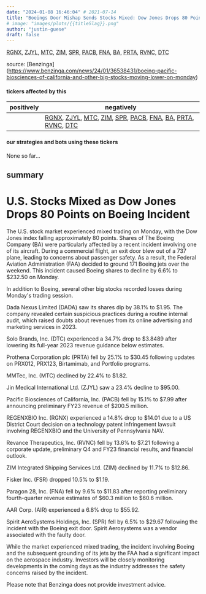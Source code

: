 ```yaml
---
date: "2024-01-08 16:46:04" # 2021-07-14
title: "Boeings Door Mishap Sends Stocks Mixed: Dow Jones Drops 80 Points"
# image: "images/plots/{{titleSlag}}.png"
author: "justin-guese"
draft: false
---
```

 <a href='https://finance.yahoo.com/quote/RGNX' target='_blank'>RGNX</a>, <a href='https://finance.yahoo.com/quote/ZJYL' target='_blank'>ZJYL</a>, <a href='https://finance.yahoo.com/quote/MTC' target='_blank'>MTC</a>, <a href='https://finance.yahoo.com/quote/ZIM' target='_blank'>ZIM</a>, <a href='https://finance.yahoo.com/quote/SPR' target='_blank'>SPR</a>, <a href='https://finance.yahoo.com/quote/PACB' target='_blank'>PACB</a>, <a href='https://finance.yahoo.com/quote/FNA' target='_blank'>FNA</a>, <a href='https://finance.yahoo.com/quote/BA' target='_blank'>BA</a>, <a href='https://finance.yahoo.com/quote/PRTA' target='_blank'>PRTA</a>, <a href='https://finance.yahoo.com/quote/RVNC' target='_blank'>RVNC</a>, <a href='https://finance.yahoo.com/quote/DTC' target='_blank'>DTC</a>

source: [Benzinga](<a href='https://www.benzinga.com/news/24/01/36538431/boeing-pacific-biosciences-of-california-and-other-big-stocks-moving-lower-on-monday' target='_blank'>https://www.benzinga.com/news/24/01/36538431/boeing-pacific-biosciences-of-california-and-other-big-stocks-moving-lower-on-monday</a>)

#### tickers affected by this

| positively | negatively |
|------------|------------
|  | <a href='https://finance.yahoo.com/quote/RGNX' target='_blank'>RGNX</a>, <a href='https://finance.yahoo.com/quote/ZJYL' target='_blank'>ZJYL</a>, <a href='https://finance.yahoo.com/quote/MTC' target='_blank'>MTC</a>, <a href='https://finance.yahoo.com/quote/ZIM' target='_blank'>ZIM</a>, <a href='https://finance.yahoo.com/quote/SPR' target='_blank'>SPR</a>, <a href='https://finance.yahoo.com/quote/PACB' target='_blank'>PACB</a>, <a href='https://finance.yahoo.com/quote/FNA' target='_blank'>FNA</a>, <a href='https://finance.yahoo.com/quote/BA' target='_blank'>BA</a>, <a href='https://finance.yahoo.com/quote/PRTA' target='_blank'>PRTA</a>, <a href='https://finance.yahoo.com/quote/RVNC' target='_blank'>RVNC</a>, <a href='https://finance.yahoo.com/quote/DTC' target='_blank'>DTC</a> |

#### our strategies and bots using these tickers

None so far...

## summary

# U.S. Stocks Mixed as Dow Jones Drops 80 Points on Boeing Incident

The U.S. stock market experienced mixed trading on Monday, with the Dow Jones index falling approximately 80 points. Shares of The Boeing Company (BA) were particularly affected by a recent incident involving one of its aircraft. During a commercial flight, an exit door blew out of a 737 plane, leading to concerns about passenger safety. As a result, the Federal Aviation Administration (FAA) decided to ground 171 Boeing jets over the weekend. This incident caused Boeing shares to decline by 6.6% to $232.50 on Monday.

In addition to Boeing, several other big stocks recorded losses during Monday's trading session. 

Dada Nexus Limited (DADA) saw its shares dip by 38.1% to $1.95. The company revealed certain suspicious practices during a routine internal audit, which raised doubts about revenues from its online advertising and marketing services in 2023.

Solo Brands, Inc. (DTC) experienced a 34.7% drop to $3.8489 after lowering its full-year 2023 revenue guidance below estimates.

Prothena Corporation plc (PRTA) fell by 25.1% to $30.45 following updates on PRX012, PRX123, Birtamimab, and Portfolio programs.

MMTec, Inc. (MTC) declined by 22.4% to $1.82.

Jin Medical International Ltd. (ZJYL) saw a 23.4% decline to $95.00.

Pacific Biosciences of California, Inc. (PACB) fell by 15.1% to $7.99 after announcing preliminary FY23 revenue of $200.5 million.

REGENXBIO Inc. (RGNX) experienced a 14.8% drop to $14.01 due to a US District Court decision on a technology patent infringement lawsuit involving REGENXBIO and the University of Pennsylvania NAV.

Revance Therapeutics, Inc. (RVNC) fell by 13.6% to $7.21 following a corporate update, preliminary Q4 and FY23 financial results, and financial outlook.

ZIM Integrated Shipping Services Ltd. (ZIM) declined by 11.7% to $12.86.

Fisker Inc. (FSR) dropped 10.5% to $1.19.

Paragon 28, Inc. (FNA) fell by 9.6% to $11.83 after reporting preliminary fourth-quarter revenue estimates of $60.3 million to $60.6 million.

AAR Corp. (AIR) experienced a 6.8% drop to $55.92.

Spirit AeroSystems Holdings, Inc. (SPR) fell by 6.5% to $29.67 following the incident with the Boeing exit door. Spirit Aerosystems was a vendor associated with the faulty door.

While the market experienced mixed trading, the incident involving Boeing and the subsequent grounding of its jets by the FAA had a significant impact on the aerospace industry. Investors will be closely monitoring developments in the coming days as the industry addresses the safety concerns raised by the incident.

Please note that Benzinga does not provide investment advice.
